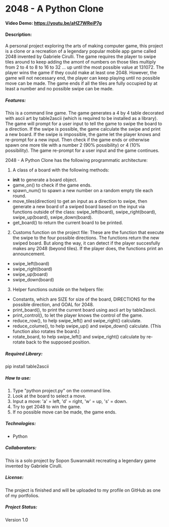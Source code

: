 # 2048 - A Python Clone

#### Video Demo: https://youtu.be/aHZ7WReiP7g

#### Description:
A personal project exploring the arts of making computer game, this project is a clone or a recreation of a legendary popular mobile app game called 2048 invented by Gabriele Cirulli. The game requires the player to swipe tiles around to keep adding the amont of numbers on those tiles multiply from 2 to 4 to 8 to 16 to 32 ... up until the most possible value at 131072. The player wins the game if they could make at least one 2048. However, the game will not necessary end, the player can keep playing until no possible move can be made. The game ends if all the tiles are fully occupied by at least a number and no possible swipe can be made.

##### Features:
This is a command line game. The game generates a 4 by 4 table decorated with ascii art by table2ascii (which is required to be installed as a library). The game will prompt for a user input to tell the game to swipe the board to a direction. If the swipe is possible, the game calculate the swipe and print a new board. If the swipe is impossible, the game let the player knows and re-prompt for a new input. Then check if the game ends or otherwise spawn one more tile with a number 2 (90% possibility) or 4 (10% possibility). The game re-prompt for a user input and the game continues.

2048 - A Python Clone has the following programmatic architecture:

1. A class of a board with the following methods:
- __init__ to generate a board object.
- game_on() to check if the game ends.
- spawn_num() to spawn a new number on a random empty tile each round.
- move_tiles(direction) to get an input as a direction to swipe, then generate a new board of a swiped board based on the input via functions outside of the class: swipe_left(board), swipe_right(board), swipe_up(board), swipe_down(board).
- get_board() to return the current board to be printed.

2. Customs function on the project file:
These are the function that execute the swipe to the four possible directions. The functions return the new swiped board. But along the way, it can detect if the player succesfully makes any 2048 (beyond tiles). If the player does, the functions print an announcement.
- swipe_left(board)
- swipe_right(board)
- swipe_up(board)
- swipe_down(board)

3. Helper functions outside on the helpers file:
- Constants, which are SIZE for size of the board, DIRECTIONS for the possible direction, and GOAL for 2048.
- print_board(), to print the current board using ascii art by table2ascii.
- print_control(), to let the player knows the control of the game.
- reduce_row(), to help swipe_left() and swipe_right() calculate.
- reduce_colume(), to help swipe_up() and swipe_down() calculate. (This function also rotates the board.)
- rotate_board, to help swipe_left() and swipe_right() calculate by re-rotate back to the supposed position.

##### Required Library:
pip install table2ascii

##### How to use:
1. Type "python project.py" on the command line.
2. Look at the board to select a move.
3. Input a move: 'a' = left, 'd' = right, 'w' = up, 's' = down.
4. Try to get 2048 to win the game.
5. If no possible move can be made, the game ends.

##### Technologies:
- Python

##### Collaborators:
This is a solo project by Sopon Suwannakit recreating a legendary game invented by Gabriele Cirulli.

##### License:
The project is finished and will be uploaded to my profile on GitHub as one of my portfolios.

##### Project Status:
Version 1.0